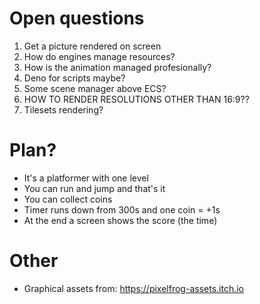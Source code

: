 # Open questions
1. Get a picture rendered on screen
2. How do engines manage resources?
3. How is the animation managed profesionally?
4. Deno for scripts maybe?
5. Some scene manager above ECS?
6. HOW TO RENDER RESOLUTIONS OTHER THAN 16:9??
7. Tilesets rendering?

# Plan?
- It's a platformer with one level
- You can run and jump and that's it
- You can collect coins
- Timer runs down from 300s and one coin = +1s
- At the end a screen shows the score (the time)

# Other
- Graphical assets from: https://pixelfrog-assets.itch.io